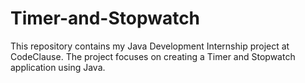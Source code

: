# Timer-and-Stopwatch
This repository contains my Java Development Internship project at CodeClause. The project focuses on creating a Timer and Stopwatch application using Java.
